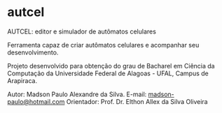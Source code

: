 # autcel
AUTCEL: editor e simulador de autômatos celulares

Ferramenta capaz de criar autômatos celulares e acompanhar seu desenvolvimento.

Projeto desenvolvido para obtenção do grau de Bacharel em Ciência da
Computação da Universidade Federal de Alagoas - UFAL, Campus de Arapiraca.

Autor: Madson Paulo Alexandre da Silva.
E-mail: madson-paulo@hotmail.com
Orientador: Prof. Dr. Elthon Allex da Silva Oliveira
